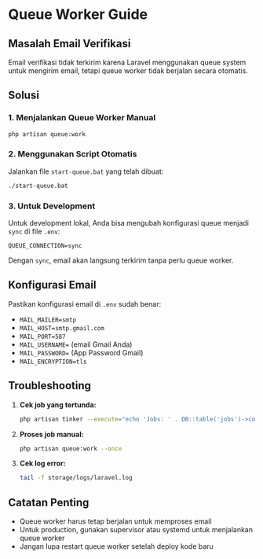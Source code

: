 # Queue Worker Guide

## Masalah Email Verifikasi

Email verifikasi tidak terkirim karena Laravel menggunakan queue system untuk mengirim email, tetapi queue worker tidak berjalan secara otomatis.

## Solusi

### 1. Menjalankan Queue Worker Manual
```bash
php artisan queue:work
```

### 2. Menggunakan Script Otomatis
Jalankan file `start-queue.bat` yang telah dibuat:
```bash
./start-queue.bat
```

### 3. Untuk Development
Untuk development lokal, Anda bisa mengubah konfigurasi queue menjadi `sync` di file `.env`:
```
QUEUE_CONNECTION=sync
```

Dengan `sync`, email akan langsung terkirim tanpa perlu queue worker.

## Konfigurasi Email

Pastikan konfigurasi email di `.env` sudah benar:
- `MAIL_MAILER=smtp`
- `MAIL_HOST=smtp.gmail.com`
- `MAIL_PORT=587`
- `MAIL_USERNAME=` (email Gmail Anda)
- `MAIL_PASSWORD=` (App Password Gmail)
- `MAIL_ENCRYPTION=tls`

## Troubleshooting

1. **Cek job yang tertunda:**
   ```bash
   php artisan tinker --execute="echo 'Jobs: ' . DB::table('jobs')->count();"
   ```

2. **Proses job manual:**
   ```bash
   php artisan queue:work --once
   ```

3. **Cek log error:**
   ```bash
   tail -f storage/logs/laravel.log
   ```

## Catatan Penting

- Queue worker harus tetap berjalan untuk memproses email
- Untuk production, gunakan supervisor atau systemd untuk menjalankan queue worker
- Jangan lupa restart queue worker setelah deploy kode baru